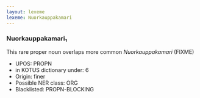 ```yaml
---
layout: lexeme
lexeme: Nuorkauppakamari
---
```


###  Nuorkauppakamari₁

This rare proper noun overlaps more common *Nuorkauppakamari* (FIXME)
* UPOS:  PROPN
* in KOTUS dictionary under:  6
* Origin:  finer
* Possible NER class:  ORG
* Blacklisted:  PROPN-BLOCKING

